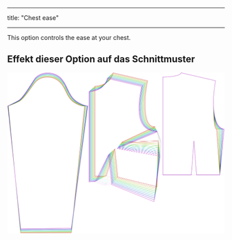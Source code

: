 - - -
title: "Chest ease"
- - -

This option controls the ease at your chest.

## Effekt dieser Option auf das Schnittmuster

![This image shows the effect of this option by superimposing several variants that have a different value for this option](breanna_chestease_sample.svg "Effect of this option on the pattern")
